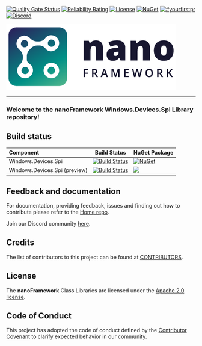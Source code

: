 [![Quality Gate Status](https://sonarcloud.io/api/project_badges/measure?project=nanoframework_lib-Windows.Devices.Spi&metric=alert_status)](https://sonarcloud.io/dashboard?id=nanoframework_lib-Windows.Devices.Spi) [![Reliability Rating](https://sonarcloud.io/api/project_badges/measure?project=nanoframework_lib-Windows.Devices.Spi&metric=reliability_rating)](https://sonarcloud.io/dashboard?id=nanoframework_lib-Windows.Devices.Spi) [![License](https://img.shields.io/badge/License-Apache%202.0-blue.svg)](https://github.com/nanoframework/Home/blob/master/LICENSE) [![NuGet](https://img.shields.io/nuget/dt/nanoFramework.Windows.Devices.Spi.svg?label=NuGet&style=flat&logo=nuget)](https://www.nuget.org/packages/nanoFramework.Windows.Devices.Spi/) [![#yourfirstpr](https://img.shields.io/badge/first--timers--only-friendly-blue.svg)](https://github.com/nanoframework/Home/blob/master/CONTRIBUTING.md)[![Discord](https://img.shields.io/discord/478725473862549535.svg?logo=discord&logoColor=white&label=Discord&color=7289DA)](https://discord.gg/gCyBu8T)

![nanoFramework logo](https://github.com/nanoframework/Home/blob/master/resources/logo/nanoFramework-repo-logo.png)

-----

### Welcome to the **nanoFramework** Windows.Devices.Spi Library repository!

## Build status

| Component | Build Status | NuGet Package |
|:-|---|---|
| Windows.Devices.Spi | [![Build Status](https://dev.azure.com/nanoframework/Windows.Devices.Spi/_apis/build/status/nanoframework.lib-Windows.Devices.Spi?branchName=develop)](https://dev.azure.com/nanoframework/Windows.Devices.Spi/_build/latest?definitionId=7?branchName=master) | [![NuGet](https://img.shields.io/nuget/v/nanoFramework.Windows.Devices.Spi.svg?label=NuGet&style=flat&logo=nuget)](https://www.nuget.org/packages/nanoFramework.Windows.Devices.Spi/) |
| Windows.Devices.Spi (preview) | [![Build Status](https://dev.azure.com/nanoframework/Windows.Devices.Spi/_apis/build/status/nanoframework.lib-Windows.Devices.Spi?branchName=develop)](https://dev.azure.com/nanoframework/Windows.Devices.Spi/_build/latest?definitionId=7?branchName=develop) | [![](https://badgen.net/badge/NuGet/preview/D7B023?icon=https://simpleicons.now.sh/azuredevops/fff)](https://dev.azure.com/nanoframework/feed/_packaging?_a=package&feed=sandbox&package=nanoFramework.Windows.Devices.Spi&protocolType=NuGet&view=overview) |

## Feedback and documentation

For documentation, providing feedback, issues and finding out how to contribute please refer to the [Home repo](https://github.com/nanoframework/Home).

Join our Discord community [here](https://discord.gg/gCyBu8T).

## Credits

The list of contributors to this project can be found at [CONTRIBUTORS](https://github.com/nanoframework/Home/blob/master/CONTRIBUTORS.md).

## License

The **nanoFramework** Class Libraries are licensed under the [Apache 2.0 license](http://www.apache.org/licenses/LICENSE-2.0).

## Code of Conduct

This project has adopted the code of conduct defined by the [Contributor Covenant](http://contributor-covenant.org/)
to clarify expected behavior in our community.
